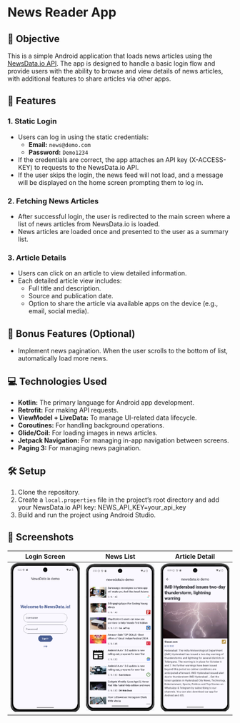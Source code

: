 # News Reader App

## 🎯 Objective

This is a simple Android application that loads news articles using the [NewsData.io API](https://newsdata.io/docs). The app is designed to handle a basic login flow and provide users with the ability to browse and view details of news articles, with additional features to share articles via other apps.

## 🚀 Features

### 1. **Static Login**
- Users can log in using the static credentials:
  - **Email:** `news@demo.com`
  - **Password:** `Demo1234`
- If the credentials are correct, the app attaches an API key (X-ACCESS-KEY) to requests to the NewsData.io API.
- If the user skips the login, the news feed will not load, and a message will be displayed on the home screen prompting them to log in.

### 2. **Fetching News Articles**
- After successful login, the user is redirected to the main screen where a list of news articles from NewsData.io is loaded.
- News articles are loaded once and presented to the user as a summary list.

### 3. **Article Details**
- Users can click on an article to view detailed information.
- Each detailed article view includes:
  - Full title and description.
  - Source and publication date.
  - Option to share the article via available apps on the device (e.g., email, social media).

## 🏅 Bonus Features (Optional)
- Implement news pagination. When the user scrolls to the bottom of list, automatically load more news.

## 💻 Technologies Used
- **Kotlin:** The primary language for Android app development.
- **Retrofit:** For making API requests.
- **ViewModel + LiveData:** To manage UI-related data lifecycle.
- **Coroutines:** For handling background operations.
- **Glide/Coil:** For loading images in news articles.
- **Jetpack Navigation:** For managing in-app navigation between screens.
- **Paging 3:** For managing news pagination.

## 🛠 Setup

1. Clone the repository.
2. Create a `local.properties` file in the project’s root directory and add your NewsData.io API key: NEWS_API_KEY=your_api_key
3. Build and run the project using Android Studio.

## 📱 Screenshots

| Login Screen | News List | Article Detail |  
|--------------|-----------|----------------|
| ![Login Screen](./screenshots/login.png) | ![News List](./screenshots/news.png) | ![Article Detail](./screenshots/detail.png) |
